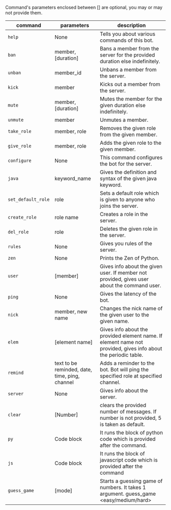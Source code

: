 Command's parameters enclosed between [] are optional, you may or may not provide them.

| command | parameters | description |
|---------|------------|-------------|
| `help` | None | Tells you about various commands of this bot. |
| `ban` | member, [duration] | Bans a member from the server for the provided duration else indefinitely. |
| `unban` | member_id | Unbans a member from the server. |
| `kick` | member | Kicks out a member from the server. |
| `mute` | member, [duration] | Mutes the member for the given duration else indefinitely. |
| `unmute` | member | Unmutes a member. |
| `take_role` | member, role | Removes the given role from the given member. |
| `give_role` | member, role | Adds the given role to the given member. |
| `configure` | None | This command configures the bot for the server. |
| `java` | keyword_name | Gives the definition and syntax of the given java keyword. |
| `set_default_role` | role | Sets a default role which is given to anyone who joins the server. |
| `create_role` | role name | Creates a role in the server. |
| `del_role` | role | Deletes the given role in the server. |
| `rules` | None | Gives you rules of the server. |
| `zen` | None | Prints the Zen of Python. |
| `user` | [member] | Gives info about the given user. If member not provided, gives user about the command user. |
| `ping` | None | Gives the latency of the bot. |
| `nick` | member, new name | Changes the nick name of the given user to the given name. |
| `elem` | [element name] | Gives info about the provided element name. If element name not provided, gives info about the periodic table.|
| `remind` | text to be reminded, date, time, ping, channel | Adds a reminder to the bot. Bot will ping the specified role at specified channel. |
| `server` | None | Gives info about the server. |
| `clear` | [Number] | clears the provided number of messages. If number is not provided, 5 is taken as default.|
| `py` | Code block | It runs the block of python code which is provided after the command. |
| `js` | Code block | It runs the block of javascript code which is provided after the command |
| `guess_game` | [mode] | Starts a guessing game of numbers. It takes 1 argument. guess_game <easy/medium/hard> |
